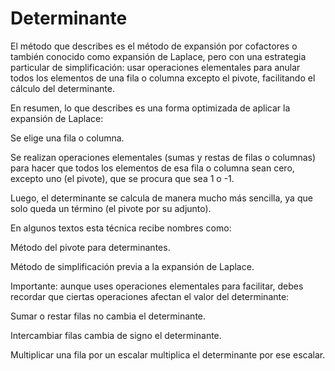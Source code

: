 # Determinante
El método que describes es el método de expansión por cofactores o también conocido como expansión de Laplace, pero con una estrategia particular de simplificación: usar operaciones elementales para anular todos los elementos de una fila o columna excepto el pivote, facilitando el cálculo del determinante.

En resumen, lo que describes es una forma optimizada de aplicar la expansión de Laplace:

Se elige una fila o columna.

Se realizan operaciones elementales (sumas y restas de filas o columnas) para hacer que todos los elementos de esa fila o columna sean cero, excepto uno (el pivote), que se procura que sea 1 o -1.

Luego, el determinante se calcula de manera mucho más sencilla, ya que solo queda un término (el pivote por su adjunto).

En algunos textos esta técnica recibe nombres como:

Método del pivote para determinantes.

Método de simplificación previa a la expansión de Laplace.

Importante: aunque uses operaciones elementales para facilitar, debes recordar que ciertas operaciones afectan el valor del determinante:

Sumar o restar filas no cambia el determinante.

Intercambiar filas cambia de signo el determinante.

Multiplicar una fila por un escalar multiplica el determinante por ese escalar.
